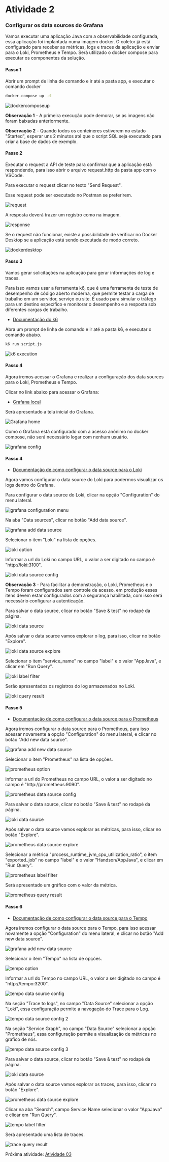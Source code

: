 # Atividade 2

### Configurar os data sources do Grafana
Vamos executar uma aplicação Java com a observabilidade configurada, essa aplicação foi implantada numa imagem docker.
O coletor já está configurado para receber as métricas, logs e traces da aplicação e enviar para o Loki, Prometheus e Tempo.
Será utilizado o docker compose para executar os componentes da solução.

#### Passo 1
Abrir um prompt de linha de comando e ir até a pasta app, e executar o comando docker

```bash
docker-compose up -d
```

![dockercomposeup](images/dockercomposeup.png)

**Observação 1** - A primeira execução pode demorar, se as imagens não foram baixadas anteriormente.

**Observação 2** - Quando todos os conteineres estiverem no estado "Started", esperar uns 2 minutos até que o script SQL seja executado para criar a base de dados de exemplo.

#### Passo 2
Executar o request a API de teste para confirmar que a aplicação está respondendo, para isso abrir o arquivo request.http da pasta app com o VSCode.

Para executar o request clicar no texto "Send Request".

Esse request pode ser executado no Postman se preferirem.

![request](images/requesthttp.png)

A resposta deverá trazer um registro como na imagem.

![response](images/requesthttpresponse.png)

Se o request não funcionar, existe a possibilidade de verificar no Docker Desktop se a aplicação está sendo executada de modo correto.

![dockerdesktop](images/dockerdesktop.png)

#### Passo 3

Vamos gerar solicitações na aplicação para gerar informações de log e traces.

Para isso vamos usar a ferramenta k6, que é uma ferramenta de teste de desempenho de código aberto moderna, que permite testar a carga de trabalho em um servidor, serviço ou site. É usado para simular o tráfego para um destino específico e monitorar o desempenho e a resposta sob diferentes cargas de trabalho.

- [Documentação do k6](https://k6.io/docs/)

Abra um prompt de linha de comando e ir até a pasta k6, e executar o comando abaixo.

```bash
k6 run script.js 
```

![k6 execution](images/k6execution.png)


#### Passo 4

Agora iremos acessar o Grafana e realizar a configuração dos data sources para o Loki, Prometheus e Tempo.

Clicar no link abaixo para acessar o Grafana:

- [Grafana local](http://localhost:3000)

Será apresentado a tela inicial do Grafana.

![Grafana home](images/grafanahome.png)

Como o Grafana está configurado com a acesso anônimo no docker compose, não será necessário logar com nenhum usuário.

![grafana config](images/grafanaconfig.png)

#### Passo 4

- [Documentação de como configurar o data source para o Loki](https://grafana.com/docs/grafana/latest/datasources/loki/configure-loki-data-source/)

Agora vamos configurar o data source do Loki para podermos visualizar os logs dentro do Grafana.

Para configurar o data source do Loki, clicar na opção "Configuration" do menu lateral.

![grafana configuration menu](images/grafanaconfigmenu.png)

Na aba "Data sources", clicar no botão "Add data source".

![grafana add data source](images/datasourceconfigmenu.png)

Selecionar o item "Loki" na lista de opções.

![loki option](images/lokioption.png)

Informar a url do Loki no campo URL, o valor a ser digitado no campo é "http://loki:3100".

![loki data source config](images/lokidatasourceconfig.png)

**Observação 3** - Para facilitar a demonstração, o Loki, Prometheus e o Tempo foram configurados sem controle de acesso, em produção esses itens devem estar configurados com a segurança habilitada, com isso será necessário configurar a autenticação.

Para salvar o data source, clicar no botão "Save & test" no rodapé da página.

![loki data source](images/lokidatasourcesave.png)

Após salvar o data source vamos explorar o log, para isso, clicar no botão "Explore".

![loki data source explore](images/lokidatasourceexplore.png)

Selecionar o item "service_name" no campo "label" e o valor "AppJava", e clicar em "Run Query".

![loki label filter](images/lokiexplorelabelfilter.png)

Serão apresentados os registros do log armazenados no Loki.

![loki query result](images/lokiqueryresult.png)

#### Passo 5

- [Documentação de como configurar o data source para o Prometheus](https://grafana.com/docs/grafana/latest/datasources/prometheus/configure-prometheus-data-source/)

Agora iremos configurar o data source para o Prometheus, para isso acessar novamente a opção "Configuration" do menu lateral, e clicar no botão "Add new data source".

![grafana add new data source](images/grafanaaddnewdatasource.png)

Selecionar o item "Prometheus" na lista de opções.

![prometheus option](images/prometheusoption.png)

Informar a url do Prometheus no campo URL, o valor a ser digitado no campo é "http://prometheus:9090".

![prometheus data source config](images/prometheusdatasourceconfig.png)

Para salvar o data source, clicar no botão "Save & test" no rodapé da página.

![loki data source](images/lokidatasourcesave.png)

Após salvar o data source vamos explorar as métricas, para isso, clicar no botão "Explore".

![prometheus data source explore](images/prometheusdatasourceexplore.png)

Selecionar a métrica "process_runtime_jvm_cpu_utilization_ratio", o item "exported_job" no campo "label" e o valor "Handson/AppJava", e clicar em "Run Query".

![prometheus label filter](images/prometheusexplorelabelfilter.png)

Será apresentado um gráfico com o valor da métrica.

![prometheus query result](images/prometheusqueryresult.png)

#### Passo 6

- [Documentação de como configurar o data source para o Tempo](https://grafana.com/docs/grafana/latest/datasources/tempo/configure-tempo-data-source/)

Agora iremos configurar o data source para o Tempo, para isso acessar novamente a opção "Configuration" do menu lateral, e clicar no botão "Add new data source".

![grafana add new data source](images/grafanaaddnewdatasource.png)

Selecionar o item "Tempo" na lista de opções.

![tempo option](images/tempooption.png)

Informar a url do Tempo no campo URL, o valor a ser digitado no campo é "http://tempo:3200".

![tempo data source config](images/tempodatasourceconfig.png)

Na seção "Trace to logs", no campo "Data Source" selecionar a opção "Loki", essa configuração permite a navegação do Trace para o Log.

![tempo data source config 2](images/tempodatasourceconfig2.png)

Na seção "Service Graph", no campo "Data Source" selecionar a opção "Prometheus", essa configuração permite a visualização de métricas no grafico de nós.

![tempo data source config 3](images/tempodatasourceconfig3.png)

Para salvar o data source, clicar no botão "Save & test" no rodapé da página.

![loki data source](images/lokidatasourcesave.png)

Após salvar o data source vamos explorar os traces, para isso, clicar no botão "Explore".

![prometheus data source explore](images/prometheusdatasourceexplore.png)

Clicar na aba "Search", campo Service Name selecionar o valor "AppJava" e clicar em "Run Query".

![tempo label filter](images/tempoexplorerfilter.png)

Será apresentado uma lista de traces.

![trace query result](images/tempoqueryresult.png)


Próxima atividade: [Atividade 03](03-atividade.md)


